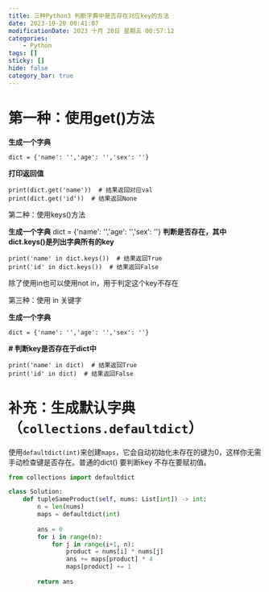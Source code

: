 ```yaml
---
title: 三种Python3 判断字典中是否存在对应key的方法
date: 2023-10-20 00:41:07
modificationDate: 2023 十月 20日 星期五 00:57:12
categories: 
	- Python
tags: []
sticky: []
hide: false
category_bar: true
---
```


# 第一种：使用get()方法
 **生成一个字典**

```
dict = {'name': '','age': '','sex': ''}
```

 **打印返回值**

```
print(dict.get('name'))  # 结果返回对应val
print(dict.get('id'))  # 结果返回None
```

第二种：使用keys()方法

 **生成一个字典**
dict = {'name': '','age': '','sex': ''}
 **判断是否存在，其中dict.keys()是列出字典所有的key**

```
print('name' in dict.keys())  # 结果返回True
print('id' in dict.keys())  # 结果返回False
```

除了使用in也可以使用not in，用于判定这个key不存在

第三种：使用 in 关键字

**生成一个字典**

```
dict = {'name': '','age': '','sex': ''}
```

**# 判断key是否存在于dict中**

```
print('name' in dict)  # 结果返回True
print('id' in dict)  # 结果返回False
```


# 补充：生成默认字典（`collections.defaultdict`）
使用`defaultdict(int)`来创建`maps`，它会自动初始化未存在的键为0，这样你无需手动检查键是否存在。普通的dict() 要判断key 不存在要赋初值。

```python
from collections import defaultdict

class Solution:
    def tupleSameProduct(self, nums: List[int]) -> int:
        n = len(nums)
        maps = defaultdict(int)
        
        ans = 0
        for i in range(n):
            for j in range(i+1, n):
                product = nums[i] * nums[j]
                ans += maps[product] * 4
                maps[product] += 1
                
        return ans
```
